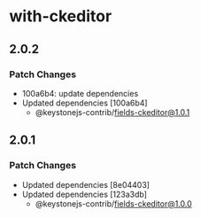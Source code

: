 # with-ckeditor

## 2.0.2

### Patch Changes

- 100a6b4: update dependencies
- Updated dependencies [100a6b4]
  - @keystonejs-contrib/fields-ckeditor@1.0.1

## 2.0.1

### Patch Changes

- Updated dependencies [8e04403]
- Updated dependencies [123a3db]
  - @keystonejs-contrib/fields-ckeditor@1.0.0
